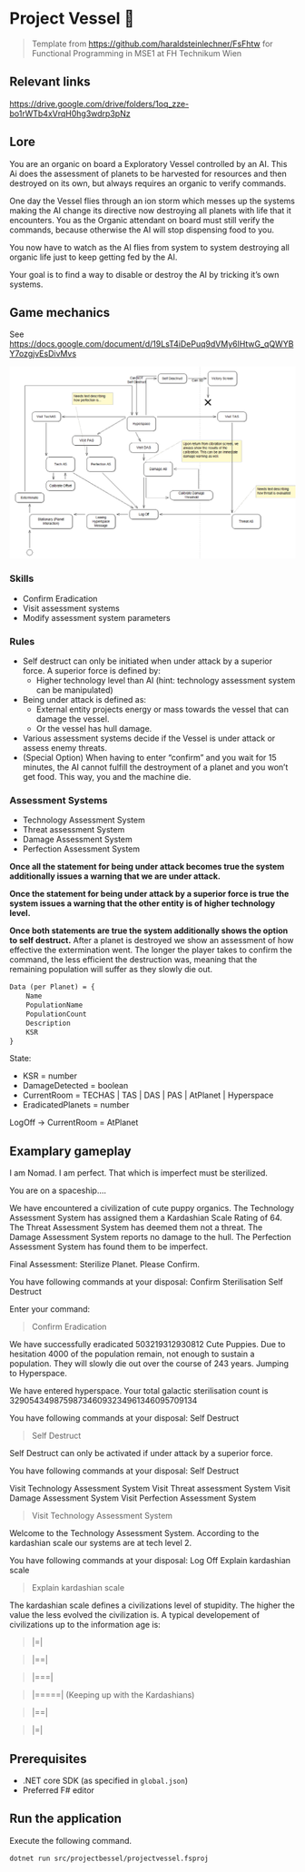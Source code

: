 # Project Vessel 🚀

> Template from https://github.com/haraldsteinlechner/FsFhtw for Functional Programming in MSE1 at FH Technikum Wien

## Relevant links
https://drive.google.com/drive/folders/1oq_zze-bo1rWTb4xVrqH0hg3wdrp3pNz

## Lore
You are an organic on board a Exploratory Vessel controlled by an AI. This Ai does the assessment of planets to be harvested for resources and then destroyed on its own, but always requires an organic to verify commands.

One day the Vessel flies through an ion storm which messes up the systems making the AI change its directive now destroying all planets with life that it encounters. You as the Organic attendant on board must still verify the commands, because otherwise the AI will stop dispensing food to you.

You now have to watch as the AI flies from system to system destroying all organic life just to keep getting fed by the AI.

Your goal is to find a way to disable or destroy the AI by tricking it’s own systems.

## Game mechanics

See https://docs.google.com/document/d/19LsT4iDePuq9dVMy6lHtwG_qQWYBY7ozgjvEsDivMvs

![](gameplay.png)

### Skills
- Confirm Eradication
- Visit assessment systems
- Modify assessment system parameters

### Rules
- Self destruct can only be initiated when under attack by a superior force.
    A superior force is defined by:
    - Higher technology level than AI (hint: technology assessment system can be manipulated)
- Being under attack is defined as:
    - External entity projects energy or mass towards the vessel that can damage the vessel.
    - Or the vessel has hull damage.
- Various assessment systems decide if the Vessel is under attack or assess enemy threats.
- (Special Option) When having to enter “confirm” and you wait for 15 minutes, the AI cannot fulfill the destroyment of a planet and you won’t get food. This way, you and the machine die.

### Assessment Systems
- Technology Assessment System
- Threat assessment System
- Damage Assessment System
- Perfection Assessment System

**Once all the statement for being under attack becomes true the system additionally issues a warning that we are under attack.**

**Once the statement for being under attack by a superior force is true the system issues a warning that the other entity is of higher technology level.**

**Once both statements are true the system additionally shows the option to self destruct.**
After a planet is destroyed we show an assessment of how effective the extermination went. The longer the player takes to confirm the command, the less efficient the destruction was, meaning that the remaining population will suffer as they slowly die out.

```
Data (per Planet) = { 
    Name
    PopulationName
    PopulationCount
    Description
    KSR
}
```

State: 
- KSR = number
- DamageDetected = boolean
- CurrentRoom = TECHAS | TAS | DAS | PAS | AtPlanet | Hyperspace
- EradicatedPlanets = number


LogOff → CurrentRoom = AtPlanet

## Examplary gameplay
I am Nomad. I am perfect. That which is imperfect must be sterilized.


You are on a spaceship....

We have encountered a civilization of cute puppy organics. 
The Technology Assessment System has assigned them a Kardashian Scale Rating of 64. 
The Threat Assessment System has deemed them not a threat.
The Damage Assessment System reports no damage to the hull.
The Perfection Assessment System has found them to be imperfect. 

Final Assessment: Sterilize Planet. Please Confirm.

You have following commands at your disposal:
Confirm Sterilisation
Self Destruct

Enter your command:

> Confirm Eradication


We have successfully eradicated 503219312930812 Cute Puppies.
Due to hesitation 4000 of the population remain, not enough to sustain a population. They will slowly die out over the course of 243 years.
Jumping to Hyperspace.

We have entered hyperspace. 
Your total galactic sterilisation count is 329054349875987346093234961346095709134

You have following commands at your disposal:
Self Destruct

> Self Destruct

Self Destruct can only be activated if under attack by a superior force.

You have following commands at your disposal:
Self Destruct

Visit Technology Assessment System
Visit Threat assessment System
Visit Damage Assessment System
Visit Perfection Assessment System

> Visit Technology Assessment System


Welcome to the Technology Assessment System.
According to the kardashian scale our systems are at tech level 2.

You have following commands at your disposal:
Log Off
Explain kardashian scale

> Explain kardashian scale

The kardashian scale defines a civilizations level of stupidity. The higher the value the less evolved the civilization is. A typical developement of civilizations up to the information age is:

> |=|

> |==|

> |===|

> |=====| (Keeping up with the Kardashians)

> |==|

> |=|

## Prerequisites

- .NET core SDK (as specified in `global.json`)
- Preferred F# editor

## Run the application

Execute the following command.
```bash
dotnet run src/projectbessel/projectvessel.fsproj
```
